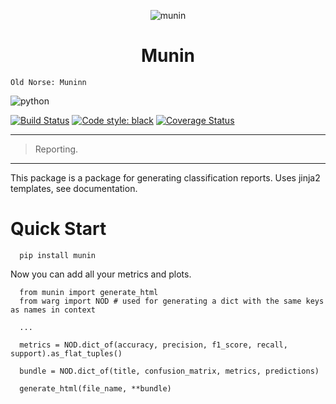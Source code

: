 
<!--![munin](.github/images/munin.svg)-->

<p align="center">
  <img src=".github/images/munin.svg" alt='munin' />
</p>

<h1 align="center">Munin</h1>

<!--# Munin-->

```
Old Norse: Muninn
```

![python](.github/images/python.svg)

[![Build Status](https://travis-ci.com/pything/munin.svg?branch=master)](https://travis-ci.com/pything/munin) [![Code style: black](https://img.shields.io/badge/code%20style-black-000000.svg)](https://github.com/ambv/black) [![Coverage Status](https://coveralls.io/repos/github/pything/munin/badge.svg?branch=master)](https://coveralls.io/github/pything/munin?branch=master)
___
> Reporting.
___

This package is a package for generating classification reports. Uses jinja2 templates, see documentation.

# Quick Start

```
  pip install munin

```

Now you can add all your metrics and plots.

```
  from munin import generate_html
  from warg import NOD # used for generating a dict with the same keys as names in context

  ...

  metrics = NOD.dict_of(accuracy, precision, f1_score, recall, support).as_flat_tuples()

  bundle = NOD.dict_of(title, confusion_matrix, metrics, predictions)

  generate_html(file_name, **bundle)
```
